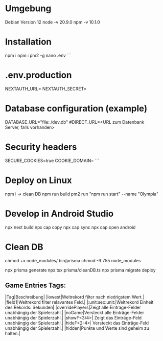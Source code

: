 # Umgebung
Debian Version 12
node -v 20.9.0
npm -v 10.1.0

# Installation
npm i
npm i pm2 -g
nano .env
´´´
# .env.production
NEXTAUTH_URL=<URL zum Server>
NEXTAUTH_SECRET=<generate Seceret>

# Database configuration (example)
DATABASE_URL="file:./dev.db"
#DIRECT_URL=<URL zum Datenbank Server, falls vorhanden>

# Security headers
SECURE_COOKIES=true
COOKIE_DOMAIN=<Domain>
´´´
# Deploy on Linux
npm i
-> clean DB
npm run build
pm2 run "npm run start" --name "Olympia"

# Develop in Android Studio
npx next build
npx cap copy
npx cap sync
npx cap open android

# Clean DB
chmod +x node_modules/.bin/prisma
chmod -R 755 node_modules

npx prisma generate
npx tsx prisma/cleanDB.ts
npx prisma migrate deploy



## Game Entries Tags:
|Tag|Beschreibung|
|lowest|Weltrekord filter nach niedrigstem Wert.|
|field1|Weltrekord filter relavantes Feld.|
|:unit:sec:unit:|Weltrekord Einheit des Rekords: Sekunden|
|overridePlayers|Zeigt alle Einträge-Felder unabhängig der Spielerzahl.|
|noGame|Versteckt alle Einträge-Felder unabhängig der Spielerzahl.|
|showF<3/4>| Zeigt das Einträge-Feld unabhängig der Spielerzahl.|
|hideF<2-4>| Versteckt das Einträge-Feld unabhängig der Spielerzahl.|
|hidden|Punkte und Werte sind geheim zu halten.|
